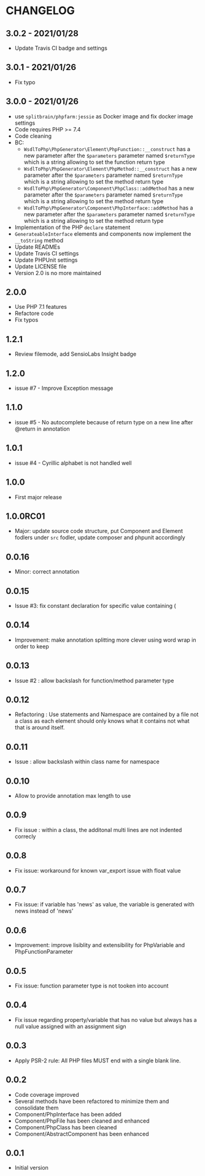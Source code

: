 # CHANGELOG

## 3.0.2 - 2021/01/28
- Update Travis CI badge and settings

## 3.0.1 - 2021/01/26
- Fix typo

## 3.0.0 - 2021/01/26
- use `splitbrain/phpfarm:jessie` as Docker image and fix docker image settings
- Code requires PHP >= 7.4
- Code cleaning
- BC:
    - `WsdlToPhp\PhpGenerator\Element\PhpFunction::__construct` has a new parameter after the `$parameters` parameter named `$returnType` which is a string allowing to set the function return type
    - `WsdlToPhp\PhpGenerator\Element\PhpMethod::__construct` has a new parameter after the `$parameters` parameter named `$returnType` which is a string allowing to set the method return type
    - `WsdlToPhp\PhpGenerator\Component\PhpClass::addMethod` has a new parameter after the `$parameters` parameter named `$returnType` which is a string allowing to set the method return type
    - `WsdlToPhp\PhpGenerator\Component\PhpInterface::addMethod` has a new parameter after the `$parameters` parameter named `$returnType` which is a string allowing to set the method return type
- Implementation of the PHP `declare` statement
- `GenerateableInterface` elements and components now implement the `__toString` method
- Update READMEs
- Update Travis CI settings
- Update PHPUnit settings
- Update LICENSE file
- Version 2.0 is no more maintained

## 2.0.0
- Use PHP 7.1 features
- Refactore code
- Fix typos

## 1.2.1
- Review filemode, add SensioLabs Insight badge

## 1.2.0
- issue #7 - Improve Exception message

## 1.1.0
- issue #5 - No autocomplete because of return type on a new line after @return in annotation

## 1.0.1
- issue #4 - Cyrillic alphabet is not handled well

## 1.0.0
- First major release

## 1.0.0RC01
- Major: update source code structure, put Component and Element fodlers under ```src``` fodler, update composer and phpunit accordingly

## 0.0.16
- Minor: correct annotation

## 0.0.15
- Issue #3: fix constant declaration for specific value containing (
 
## 0.0.14
- Improvement: make annotation splitting more clever using word wrap in order to keep 

## 0.0.13
- Issue #2 : allow backslash for function/method parameter type

## 0.0.12
- Refactoring : Use statements and Namespace are contained by a file not a class as each element should only knows what it contains not what that is around itself.

## 0.0.11
- Issue : allow backslash within class name for namespace

## 0.0.10
- Allow to provide annotation max length to use

## 0.0.9
- Fix issue : within a class, the additonal multi lines are not indented correcly

## 0.0.8
- Fix issue: workaround for known var_export issue with float value

## 0.0.7
- Fix issue: if variable has 'news' as value, the variable is generated with news instead of 'news'

## 0.0.6
- Improvement: improve lisiblity and extensibility for PhpVariable and PhpFunctionParameter

## 0.0.5
- Fix issue: function parameter type is not tooken into account

## 0.0.4
- Fix issue regarding property/variable that has no value but always has a null value assigned with an assignment sign

## 0.0.3
- Apply PSR-2 rule: All PHP files MUST end with a single blank line.

## 0.0.2
- Code coverage improved
- Several methods have been refactored to minimize them and consolidate them
- Component/PhpInterface has been added
- Component/PhpFile has been cleaned and enhanced
- Component/PhpClass has been cleaned
- Component/AbstractComponent has been enhanced

## 0.0.1
- Initial version
